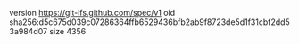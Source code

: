 version https://git-lfs.github.com/spec/v1
oid sha256:d5c675d039c07286364ffb6529436bfb2ab9f8723de5d1f31cbf2dd53a984d07
size 4356
